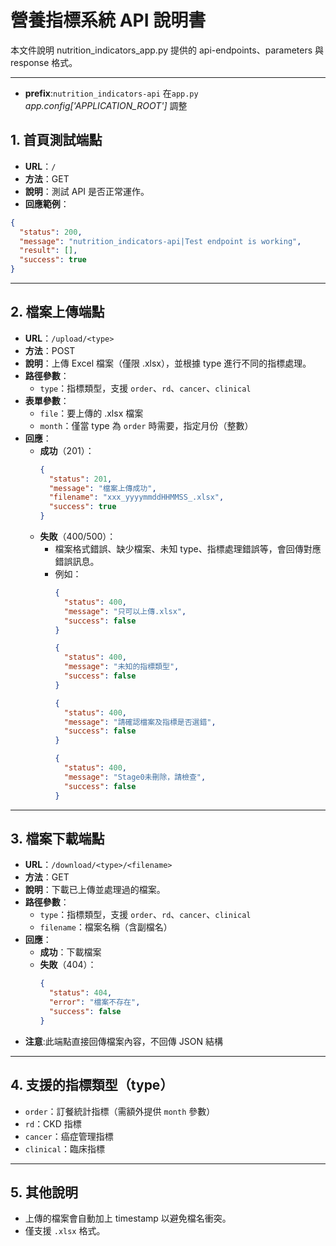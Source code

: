 # 營養指標系統 API 說明書

本文件說明 nutrition_indicators_app.py 提供的 api-endpoints、parameters 與 response 格式。

---

- **prefix**:`nutrition_indicators-api`
  在`app.py` _app.config['APPLICATION_ROOT']_ 調整

## 1. 首頁測試端點

- **URL**：`/`
- **方法**：GET
- **說明**：測試 API 是否正常運作。
- **回應範例**：

```json
{
  "status": 200,
  "message": "nutrition_indicators-api|Test endpoint is working",
  "result": [],
  "success": true
}
```

---

## 2. 檔案上傳端點

- **URL**：`/upload/<type>`
- **方法**：POST
- **說明**：上傳 Excel 檔案（僅限 .xlsx），並根據 type 進行不同的指標處理。
- **路徑參數**：
  - `type`：指標類型，支援 `order`、`rd`、`cancer`、`clinical`
- **表單參數**：
  - `file`：要上傳的 .xlsx 檔案
  - `month`：僅當 type 為 `order` 時需要，指定月份（整數）
- **回應**：
  - **成功**（201）：
    ```json
    {
      "status": 201,
      "message": "檔案上傳成功",
      "filename": "xxx_yyyymmddHHMMSS_.xlsx",
      "success": true
    }
    ```
  - **失敗**（400/500）：
    - 檔案格式錯誤、缺少檔案、未知 type、指標處理錯誤等，會回傳對應錯誤訊息。
    - 例如：
      ```json
      {
        "status": 400,
        "message": "只可以上傳.xlsx",
        "success": false
      }
      ```
      ```json
      {
        "status": 400,
        "message": "未知的指標類型",
        "success": false
      }
      ```
      ```json
      {
        "status": 400,
        "message": "請確認檔案及指標是否選錯",
        "success": false
      }
      ```
      ```json
      {
        "status": 400,
        "message": "Stage0未刪除，請檢查",
        "success": false
      }
      ```

---

## 3. 檔案下載端點

- **URL**：`/download/<type>/<filename>`
- **方法**：GET
- **說明**：下載已上傳並處理過的檔案。
- **路徑參數**：
  - `type`：指標類型，支援 `order`、`rd`、`cancer`、`clinical`
  - `filename`：檔案名稱（含副檔名）
- **回應**：
  - **成功**：下載檔案
  - **失敗**（404）：
    ```json
    {
      "status": 404,
      "error": "檔案不存在",
      "success": false
    }
    ```
- **注意**:此端點直接回傳檔案內容，不回傳 JSON 結構

---

## 4. 支援的指標類型（type）

- `order`：訂餐統計指標（需額外提供 `month` 參數）
- `rd`：CKD 指標
- `cancer`：癌症管理指標
- `clinical`：臨床指標

---

## 5. 其他說明

- 上傳的檔案會自動加上 timestamp 以避免檔名衝突。
- 僅支援 `.xlsx` 格式。